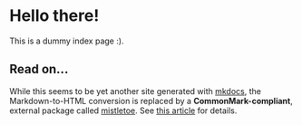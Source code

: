 # Hello there!

This is a dummy index page :).

## Read on...

While this seems to be yet another site generated with [mkdocs](https://www.mkdocs.org/), the Markdown-to-HTML conversion is replaced by a **CommonMark-compliant**, external package called [mistletoe](https://github.com/miyuchina/mistletoe). See [this article](mkdocs-commonmark.md) for details.
